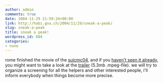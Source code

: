 ```yaml
---
author: admin
comments: true
date: 2004-11-29 21:59:24+00:00
link: http://habi.gna.ch/2004/11/29/sneak-a-peak/
slug: sneak-a-peak
title: sneak a peak!
wordpress_id: 684
categories:
- none
---
```



rome finished the movie of the [suicmc04](http://suicmc04.ch), and if you [haven't seen it already](http://habi.gna.ch/blog/archives/000472.html), you might want to take a look at the [trailer](http://suicmc04.ch/trailer_suicmc04_film.mpeg) (5.3mb .mpeg-file). we will try to organize a screening for all the helpers and other interested people, i'll inform everybody when things become more precise. 


